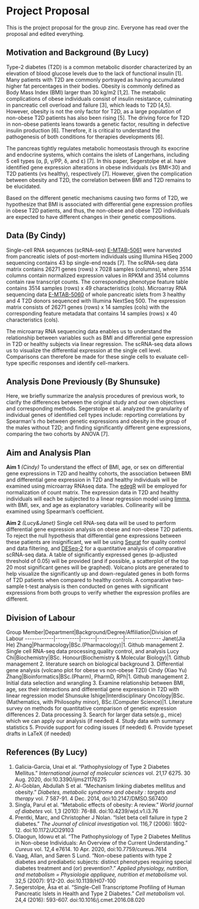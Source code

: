 # Project Proposal 
This is the project proposal for the group zinc. Everyone has read over the proposal and edited everything. 

## Motivation and Background (By Lucy)

Type-2 diabetes (T2D) is a common metabolic disorder characterized by an elevation of blood glucose levels due to the lack of functional insulin [1]. Many patients with T2D are commonly portrayed as having accumulated higher fat percentages in their bodies. Obesity is commonly defined as Body Mass Index (BMI) larger than 30 kg/m2 [1,2]. The metabolic complications of obese individuals consist of insulin resistance, culminating in pancreatic cell overload and failure [3], which leads to T2D [4,5]. However, obesity is not the only factor for T2D, as a large population of non-obese T2D patients has also been rising [5]. The driving force for T2D in non-obese patients leans towards a genetic factor, resulting in defective insulin production [6]. Therefore, it is critical to understand the pathogenesis of both conditions for therapies developments [6]. 

The pancreas tightly regulates metabolic homeostasis through its exocrine and endocrine systems, which contains the islets of Langerhans, including 5 cell types (α, β, γ/PP, δ, and ε) [7]. In this paper, Segerstolpe et al. have identified gene expression alterations in obese individuals (vs BMI<30) and T2D patients (vs healthy), respectively [7]. However, given the complication between obesity and T2D, the correlation between BMI and T2D remains to be elucidated. 

Based on the different genetic mechanisms causing two forms of T2D, we hypothesize that BMI is associated with differential gene expression profiles in obese T2D patients, and thus, the non-obese and obese T2D individuals are expected to have different changes in their genetic compositions.

## Data (By Cindy)

Single-cell RNA sequences (scRNA-seq) [E-MTAB-5061](https://www.ebi.ac.uk/biostudies/arrayexpress/studies/E-MTAB-5061?accession=E-MTAB-5061) were harvested from pancreatic islets of post-mortem individuals using Illumina HiSeq 2000 sequencing contains 43 bp single-end reads [7]. The scRNA-seq data matrix contains 26271 genes (rows) x 7028 samples (columns), where 3514 columns contain normalized expression values in RPKM and 3514 columns contain raw transcript counts. The corresponding phenotype feature table contains 3514 samples (rows) x 49 characteristics (cols). Microarray RNA sequencing data [E-MTAB-5060](https://www.ebi.ac.uk/biostudies/arrayexpress/studies/E-MTAB-5060?accession=E-MTAB-5060) of whole pancreatic islets from 3 healthy and 4 T2D donors sequenced with Illumina NextSeq 500. The expression matrix consists of  26271 genes (rows) x 14 samples (cols) with the corresponding feature metadata that contains 14 samples (rows) x 40 characteristics (cols). 

The microarray RNA sequencing data enables us to understand the relationship between variables such as BMI and differential gene expression in T2D or healthy subjects via linear regression. The scRNA-seq data allows us to visualize the differential expression at the single cell level. Comparisons can therefore be made for these single cells to evaluate cell-type specific responses and identify cell-markers.

## Analysis Done Previously (By Shunsuke)

Here, we briefly summarize the analysis procedures of previous work, to clarify the differences between the original study and our own objectives and corresponding methods. Segerstolpe et al. analyzed the granularity of individual genes of identified cell types include: reporting correlations by Spearman's rho between genetic expressions and obesity in the group of the males without T2D; and finding significantly different gene expressions, comparing the two cohorts by ANOVA [7]. 

## Aim and Analysis Plan 

**Aim 1** *(Cindy)* To understand the effect of BMI, age, or sex on differential gene expressions in T2D and healthy cohorts, the association between BMI and differential gene expression in T2D and healthy individuals will be examined using microarray RNAseq data. The [edegR](https://bioconductor.org/packages/release/bioc/vignettes/edgeR/inst/doc/edgeRUsersGuide.pdf) will be employed for normalization of count matrix. The expression data in T2D and healthy individuals will each be subjected to a linear regression model using [limma](https://www.bioconductor.org/packages/devel/bioc/vignettes/limma/inst/doc/usersguide.pdf), with BMI, sex, and age as explanatory variables. Collinearity will be examined using Spearman’s coefficient.

**Aim 2** *(Lucy&Janet)* Single cell RNA-seq data will be used to perform differential gene expression analysis on obese and non-obese T2D patients. To reject the null hypothesis that differential gene expressions between these patients are insignificant, we will be using [Seurat](https://cran.r-project.org/web/packages/Seurat/index.html) for quality control and data filtering, and [DESeq-2](http://www.bioconductor.org/packages/release/bioc/html/DESeq2.html) for a quantitative analysis of comparative scRNA-seq data. A table of significantly expressed genes (p-adjusted threshold of 0.05) will be provided (and if possible, a scatterplot of the top 20 most significant genes will be graphed). Volcano plots are generated to help visualize the significantly up and down-regulated genes in both forms of T2D patients when compared to healthy controls. A comparative two-sample t-test analysis is then conducted on genes with significant expressions from both groups to verify whether the expression profiles are different. 

## Division of Labour 

Group Member|Department|Background/Degree/Affiliation|Division of Labour 
------------|----------|------|-----------|---------------
Janet(Jia He) Zhang|Pharmacology|BSc.(Pharmacology)|1. Github management 2. Single cell RNA-seq data processing,quality control, and analysis 
Lucy Chi|Biochemistry|BSc. Honour(Biochemistry & Molecular Biology)|1. Github management 2.  literature search on biological background 3. Differential gene analysis (volcano plot for obese vs non-obese T2D)
Cindy (Xiao Yu) Zhang|Bioinformatics|BSc.(Pharm), PharmD, RPh|1. Github management 2. Initial data selection and wrangling 3. Examine relationship between BMI, age, sex their interactions and differential gene expression in T2D with linear regression model
Shunsuke Ishige|Interdisciplinary Oncology|BSc.(Mathematics, with Philosophy minor), BSc.(Computer Science)|1. Literature survey on methods for quantitative comparison of genetic expression differences 2. Data processing 3. Search for larger data sets(e.g., mice) which we can apply our analysis (if needed) 4. Study data with summary statistics 5. Provide support for coding issues (if needed) 6. Provide typeset drafts in LaTeX (if needed)

## References (By Lucy)

1. Galicia-Garcia, Unai et al. “Pathophysiology of Type 2 Diabetes Mellitus.” *International journal of molecular sciences* vol. 21,17 6275. 30 Aug. 2020, doi:10.3390/ijms21176275
2. Al-Goblan, Abdullah S et al. “Mechanism linking diabetes mellitus and obesity.” *Diabetes, metabolic syndrome and obesity : targets and therapy* vol. 7 587-91. 4 Dec. 2014, doi:10.2147/DMSO.S67400
3. Singla, Parul et al. “Metabolic effects of obesity: A review.” *World journal of diabetes* vol. 1,3 (2010): 76-88. doi:10.4239/wjd.v1.i3.76
4. Prentki, Marc, and Christopher J Nolan. “Islet beta cell failure in type 2 diabetes.” *The Journal of clinical investigation* vol. 116,7 (2006): 1802-12. doi:10.1172/JCI29103
5. Olaogun, Idowu et al. “The Pathophysiology of Type 2 Diabetes Mellitus in Non-obese Individuals: An Overview of the Current Understanding.” *Cureus* vol. 12,4 e7614. 10 Apr. 2020, doi:10.7759/cureus.7614
6. Vaag, Allan, and Søren S Lund. “Non-obese patients with type 2 diabetes and prediabetic subjects: distinct phenotypes requiring special diabetes treatment and (or) prevention?.” *Applied physiology, nutrition, and metabolism = Physiologie appliquee, nutrition et metabolisme* vol. 32,5 (2007): 912-20. doi:10.1139/H07-100
7. Segerstolpe, Åsa et al. “Single-Cell Transcriptome Profiling of Human Pancreatic Islets in Health and Type 2 Diabetes.” *Cell metabolism* vol. 24,4 (2016): 593-607. doi:10.1016/j.cmet.2016.08.020


